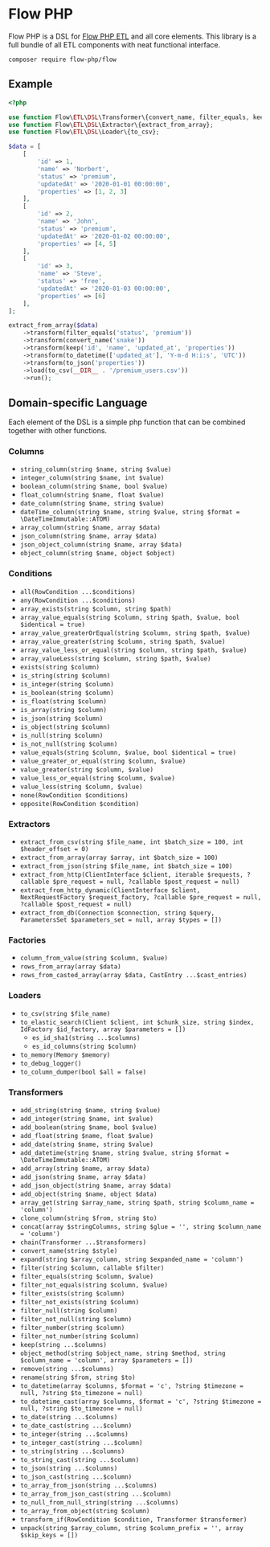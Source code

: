 # Flow PHP 

Flow PHP is a DSL for [Flow PHP ETL](https://github.com/flow-php/etl) and all core elements. 
This library is a full bundle of all ETL components with neat functional interface.

```
composer require flow-php/flow
```

## Example

```php
<?php

use function Flow\ETL\DSL\Transformer\{convert_name, filter_equals, keep, to_datetime, to_json};
use function Flow\ETL\DSL\Extractor\{extract_from_array};
use function Flow\ETL\DSL\Loader\{to_csv};

$data = [
    [
        'id' => 1,
        'name' => 'Norbert',
        'status' => 'premium',
        'updatedAt' => '2020-01-01 00:00:00',
        'properties' => [1, 2, 3]
    ],
    [
        'id' => 2,
        'name' => 'John',
        'status' => 'premium',
        'updatedAt' => '2020-01-02 00:00:00',
        'properties' => [4, 5]
    ],
    [
        'id' => 3,
        'name' => 'Steve',
        'status' => 'free',
        'updatedAt' => '2020-01-03 00:00:00',
        'properties' => [6]
    ],
];

extract_from_array($data)
    ->transform(filter_equals('status', 'premium'))
    ->transform(convert_name('snake'))
    ->transform(keep('id', 'name', 'updated_at', 'properties'))
    ->transform(to_datetime(['updated_at'], 'Y-m-d H:i:s', 'UTC'))
    ->transform(to_json('properties'))
    ->load(to_csv(__DIR__ . '/premium_users.csv'))
    ->run();
```

## Domain-specific Language

Each element of the DSL is a simple php function that can be combined together with other functions. 

### Columns

* `string_column(string $name, string $value)`
* `integer_column(string $name, int $value)`
* `boolean_column(string $name, bool $value)`
* `float_column(string $name, float $value)`
* `date_column(string $name, string $value)`
* `dateTime_column(string $name, string $value, string $format = \DateTimeImmutable::ATOM)`
* `array_column(string $name, array $data)`
* `json_column(string $name, array $data)`
* `json_object_column(string $name, array $data)`
* `object_column(string $name, object $object)`

### Conditions

* `all(RowCondition ...$conditions)`
* `any(RowCondition ...$conditions)`
* `array_exists(string $column, string $path)`
* `array_value_equals(string $column, string $path, $value, bool $identical = true)`
* `array_value_greaterOrEqual(string $column, string $path, $value)`
* `array_value_greater(string $column, string $path, $value)`
* `array_value_less_or_equal(string $column, string $path, $value)`
* `array_valueLess(string $column, string $path, $value)`
* `exists(string $column)`
* `is_string(string $column)`
* `is_integer(string $column)`
* `is_boolean(string $column)`
* `is_float(string $column)`
* `is_array(string $column)`
* `is_json(string $column)`
* `is_object(string $column)`
* `is_null(string $column)`
* `is_not_null(string $column)`
* `value_equals(string $column, $value, bool $identical = true)`
* `value_greater_or_equal(string $column, $value)`
* `value_greater(string $column, $value)`
* `value_less_or_equal(string $column, $value)`
* `value_less(string $column, $value)`
* `none(RowCondition $conditions)`
* `opposite(RowCondition $condition)`


### Extractors 

* `extract_from_csv(string $file_name, int $batch_size = 100, int $header_offset = 0)`
* `extract_from_array(array $array, int $batch_size = 100)`
* `extract_from_json(string $file_name, int $batch_size = 100)`
* `extract_from_http(ClientInterface $client, iterable $requests, ?callable $pre_request = null, ?callable $post_request = null)`
* `extract_from_http_dynamic(ClientInterface $client, NextRequestFactory $request_factory, ?callable $pre_request = null, ?callable $post_request = null)`
* `extract_from_db(Connection $connection, string $query, ParametersSet $parameters_set = null, array $types = [])`

### Factories

* `column_from_value(string $column, $value)`
* `rows_from_array(array $data)`
* `rows_from_casted_array(array $data, CastEntry ...$cast_entries)`
 
### Loaders

* `to_csv(string $file_name)`
* `to_elastic_search(Client $client, int $chunk_size, string $index, IdFactory $id_factory, array $parameters = [])`
    * `es_id_sha1(string ...$columns)`
    * `es_id_columns(string $column)`
* `to_memory(Memory $memory)`
* `to_debug_logger()`
* `to_column_dumper(bool $all = false)`
  
### Transformers

* `add_string(string $name, string $value)`
* `add_integer(string $name, int $value)`
* `add_boolean(string $name, bool $value)`
* `add_float(string $name, float $value)`
* `add_date(string $name, string $value)`
* `add_datetime(string $name, string $value, string $format = \DateTimeImmutable::ATOM)`
* `add_array(string $name, array $data)`
* `add_json(string $name, array $data)`
* `add_json_object(string $name, array $data)`
* `add_object(string $name, object $data)`
* `array_get(string $array_name, string $path, string $column_name = 'column')`
* `clone_column(string $from, string $to)`
* `concat(array $stringColumns, string $glue = '', string $column_name = 'column')`
* `chain(Transformer ...$transformers)`  
* `convert_name(string $style)`  
* `expand(string $array_column, string $expanded_name = 'column')`
* `filter(string $column, callable $filter)`
* `filter_equals(string $column, $value)`
* `filter_not_equals(string $column, $value)`
* `filter_exists(string $column)`
* `filter_not_exists(string $column)`
* `filter_null(string $column)`
* `filter_not_null(string $column)`
* `filter_number(string $column)`
* `filter_not_number(string $column)`
* `keep(string ...$columns)`
* `object_method(string $object_name, string $method, string $column_name = 'column', array $parameters = [])`
* `remove(string ...$columns)`
* `rename(string $from, string $to)`
* `to_datetime(array $columns, $format = 'c', ?string $timezone = null, ?string $to_timezone = null)`
* `to_datetime_cast(array $columns, $format = 'c', ?string $timezone = null, ?string $to_timezone = null)`
* `to_date(string ...$columns)`
* `to_date_cast(string ...$column)`
* `to_integer(string ...$columns)`
* `to_integer_cast(string ...$column)`
* `to_string(string ...$columns)`
* `to_string_cast(string ...$column)`
* `to_json(string ...$columns)`
* `to_json_cast(string ...$column)`
* `to_array_from_json(string ...$columns)`
* `to_array_from_json_cast(string ...$column)`
* `to_null_from_null_string(string ...$columns)`
* `to_array_from_object(string $column)`
* `transform_if(RowCondition $condition, Transformer $transformer)`
* `unpack(string $array_column, string $column_prefix = '', array $skip_keys = [])`